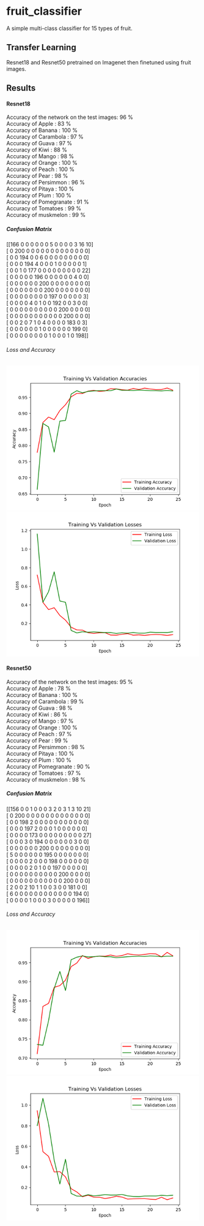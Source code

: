 # fruit_classifier
A simple multi-class classifier for 15 types of fruit.
## Transfer Learning
Resnet18 and Resnet50 pretrained on Imagenet then finetuned using fruit images.
## Results
#### Resnet18
Accuracy of the network on the test images: 96 %  
Accuracy of Apple : 83 %  
Accuracy of Banana : 100 %  
Accuracy of Carambola : 97 %  
Accuracy of Guava : 97 %  
Accuracy of  Kiwi : 88 %  
Accuracy of Mango : 98 %  
Accuracy of Orange : 100 %  
Accuracy of Peach : 100 %  
Accuracy of  Pear : 98 %  
Accuracy of Persimmon : 96 %  
Accuracy of Pitaya : 100 %  
Accuracy of  Plum : 100 %  
Accuracy of Pomegranate : 91 %  
Accuracy of Tomatoes : 99 %  
Accuracy of muskmelon : 99 %  
##### Confusion Matrix
[[166   0   0   0   0   0   0   5   0   0   0   0   3  16  10]  
 [  0 200   0   0   0   0   0   0   0   0   0   0   0   0   0]  
 [  0   0 194   0   0   6   0   0   0   0   0   0   0   0   0]  
 [  0   0   0 194   4   0   0   0   1   0   0   0   0   0   1]  
 [  0   0   1   0 177   0   0   0   0   0   0   0   0   0  22]  
 [  0   0   0   0   0 196   0   0   0   0   0   0   4   0   0]  
 [  0   0   0   0   0   0 200   0   0   0   0   0   0   0   0]  
 [  0   0   0   0   0   0   0 200   0   0   0   0   0   0   0]  
 [  0   0   0   0   0   0   0   0 197   0   0   0   0   0   3]  
 [  0   0   0   0   4   0   1   0   0 192   0   0   3   0   0]  
 [  0   0   0   0   0   0   0   0   0   0 200   0   0   0   0]  
 [  0   0   0   0   0   0   0   0   0   0   0 200   0   0   0]  
 [  0   0   2   0   7   1   0   4   0   0   0   0 183   0   3]  
 [  0   0   0   0   0   0   1   0   0   0   0   0   0 199   0]  
 [  0   0   0   0   0   0   0   0   1   0   0   0   1   0 198]]  
 ###### Loss and Accuracy
![Training vs Validation Accuracy for Resnet18](resnet18_train_val_acc.png) 
![Training vs Validation Loss for Resnet18](resnet18_train_val_loss.png) 

#### Resnet50
Accuracy of the network on the test images: 95 %  
Accuracy of Apple : 78 %  
Accuracy of Banana : 100 %  
Accuracy of Carambola : 99 %  
Accuracy of Guava : 98 %  
Accuracy of  Kiwi : 86 %  
Accuracy of Mango : 97 %  
Accuracy of Orange : 100 %  
Accuracy of Peach : 97 %  
Accuracy of  Pear : 99 %  
Accuracy of Persimmon : 98 %  
Accuracy of Pitaya : 100 %  
Accuracy of  Plum : 100 %  
Accuracy of Pomegranate : 90 %  
Accuracy of Tomatoes : 97 %  
Accuracy of muskmelon : 98 %  
##### Confusion Matrix
[[156   0   0   1   0   0   0   3   2   0   3   1   3  10  21]  
 [  0 200   0   0   0   0   0   0   0   0   0   0   0   0   0]  
 [  0   0 198   2   0   0   0   0   0   0   0   0   0   0   0]  
 [  0   0   0 197   2   0   0   0   1   0   0   0   0   0   0]  
 [  0   0   0   0 173   0   0   0   0   0   0   0   0   0  27]  
 [  0   0   0   3   0 194   0   0   0   0   0   0   3   0   0]  
 [  0   0   0   0   0   0 200   0   0   0   0   0   0   0   0]  
 [  5   0   0   0   0   0   0 195   0   0   0   0   0   0   0]  
 [  0   0   0   0   2   0   0   0 198   0   0   0   0   0   0]  
 [  0   0   0   0   2   0   1   0   0 197   0   0   0   0   0]  
 [  0   0   0   0   0   0   0   0   0   0 200   0   0   0   0]  
 [  0   0   0   0   0   0   0   0   0   0   0 200   0   0   0]  
 [  2   0   0   2  10   1   1   0   0   3   0   0 181   0   0]  
 [  6   0   0   0   0   0   0   0   0   0   0   0   0 194   0]  
 [  0   0   0   0   1   0   0   0   3   0   0   0   0   0 196]]  
 ###### Loss and Accuracy
![Training vs Validation Accuracy for Resnet50](resnet50_train_val_acc.png)
![Training vs Validation Loss for Resnet50](resnet50_train_val_loss.png) 
